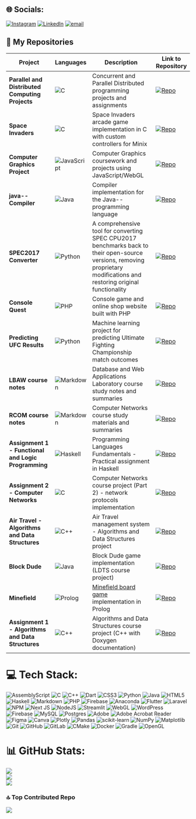 
## 🌐 Socials:
[![Instagram](https://img.shields.io/badge/Instagram-%23E4405F.svg?logo=Instagram&logoColor=white)](https://instagram.com/eduardo_cunha04) [![LinkedIn](https://img.shields.io/badge/LinkedIn-%230077B5.svg?logo=linkedin&logoColor=white)](https://linkedin.com/in/eduardo-cunha4970) [![email](https://img.shields.io/badge/Email-D14836?logo=gmail&logoColor=white)](mailto:edumrcunha@gmail.com) 


## 📂 My Repositories

| Project | Languages | Description | Link to Repository |
|------------|----------|-------------|------|
| **Parallel and Distributed Computing Projects** | ![C](https://img.shields.io/badge/c-%2300599C.svg?style=flat-square&logo=c&logoColor=white) | Concurrent and Parallel Distributed programming projects and assignments | [![Repo](https://img.shields.io/badge/Repository-181717?style=flat-square&logo=github&logoColor=white)](https://github.com/educunhA04/cpd_projects) |
| **Space Invaders** | ![C](https://img.shields.io/badge/c-%2300599C.svg?style=flat-square&logo=c&logoColor=white) | Space Invaders arcade game implementation in C with custom controllers for Minix | [![Repo](https://img.shields.io/badge/Repository-181717?style=flat-square&logo=github&logoColor=white)](https://github.com/educunhA04/space_invaders) |
| **Computer Graphics Project** | ![JavaScript](https://img.shields.io/badge/javascript-%23323330.svg?style=flat-square&logo=javascript&logoColor=%23F7DF1E) | Computer Graphics coursework and projects using JavaScript/WebGL | [![Repo](https://img.shields.io/badge/Repository-181717?style=flat-square&logo=github&logoColor=white)](https://github.com/educunhA04/cg) |
| **java-- Compiler** | ![Java](https://img.shields.io/badge/java-%23ED8B00.svg?style=flat-square&logo=openjdk&logoColor=white) | Compiler implementation for the Java-- programming language | [![Repo](https://img.shields.io/badge/Repository-181717?style=flat-square&logo=github&logoColor=white)](https://github.com/educunhA04/java--comp) |
| **SPEC2017 Converter** | ![Python](https://img.shields.io/badge/python-3670A0?style=flat-square&logo=python&logoColor=ffdd54) | A comprehensive tool for converting SPEC CPU2017 benchmarks back to their open-source versions, removing proprietary modifications and restoring original functionality | [![Repo](https://img.shields.io/badge/Repository-181717?style=flat-square&logo=github&logoColor=white)](https://github.com/specs-feup/spec2017-converter) |
| **Console Quest** | ![PHP](https://img.shields.io/badge/php-%23777BB4.svg?style=flat-square&logo=php&logoColor=white) | Console game and online shop website built with PHP | [![Repo](https://img.shields.io/badge/Repository-181717?style=flat-square&logo=github&logoColor=white)](https://github.com/educunhA04/ConsoleQuest) |
| **Predicting UFC Results** | ![Python](https://img.shields.io/badge/python-3670A0?style=flat-square&logo=python&logoColor=ffdd54) | Machine learning project for predicting Ultimate Fighting Championship match outcomes | [![Repo](https://img.shields.io/badge/Repository-181717?style=flat-square&logo=github&logoColor=white)](https://github.com/educunhA04/predicting_UFC_results) |
| **LBAW course notes** | ![Markdown](https://img.shields.io/badge/markdown-%23000000.svg?style=flat-square&logo=markdown&logoColor=white) | Database and Web Applications Laboratory course study notes and summaries | [![Repo](https://img.shields.io/badge/Repository-181717?style=flat-square&logo=github&logoColor=white)](https://github.com/educunhA04/lbaw_resumos) |
| **RCOM course notes** | ![Markdown](https://img.shields.io/badge/markdown-%23000000.svg?style=flat-square&logo=markdown&logoColor=white) | Computer Networks course study materials and summaries | [![Repo](https://img.shields.io/badge/Repository-181717?style=flat-square&logo=github&logoColor=white)](https://github.com/educunhA04/rcom_resumos) |
| **Assignment 1 - Functional and Logic Programming** | ![Haskell](https://img.shields.io/badge/Haskell-5e5086?style=flat-square&logo=haskell&logoColor=white) | Programming Languages Fundamentals - Practical assignment in Haskell | [![Repo](https://img.shields.io/badge/Repository-181717?style=flat-square&logo=github&logoColor=white)](https://github.com/educunhA04/pfl_tp1) |
| **Assignment 2 - Computer Networks** | ![C](https://img.shields.io/badge/c-%2300599C.svg?style=flat-square&logo=c&logoColor=white) | Computer Networks course project (Part 2) - network protocols implementation | [![Repo](https://img.shields.io/badge/Repository-181717?style=flat-square&logo=github&logoColor=white)](https://github.com/educunhA04/rcom2) |
| **Air Travel - Algorithms and Data Structures** | ![C++](https://img.shields.io/badge/c++-%2300599C.svg?style=flat-square&logo=c%2B%2B&logoColor=white) | Air Travel management system - Algorithms and Data Structures project | [![Repo](https://img.shields.io/badge/Repository-181717?style=flat-square&logo=github&logoColor=white)](https://github.com/educunhA04/airTravelAED) |
| **Block Dude** | ![Java](https://img.shields.io/badge/java-%23ED8B00.svg?style=flat-square&logo=openjdk&logoColor=white) | Block Dude game implementation (LDTS course project) | [![Repo](https://img.shields.io/badge/Repository-181717?style=flat-square&logo=github&logoColor=white)](https://github.com/educunhA04/block_dude) |
| **Minefield** | ![Prolog](https://img.shields.io/badge/Prolog-1F4F8C?style=flat-square&logo=prolog&logoColor=white) | [Minefield board game](https://boardgamegeek.com/boardgame/420797/minefield) implementation in Prolog | [![Repo](https://img.shields.io/badge/Repository-181717?style=flat-square&logo=github&logoColor=white)](https://github.com/educunhA04/minefield) |
| **Assignment 1 - Algorithms and Data Structures** | ![C++](https://img.shields.io/badge/c++-%2300599C.svg?style=flat-square&logo=c%2B%2B&logoColor=white) | Algorithms and Data Structures course project (C++ with Doxygen documentation) | [![Repo](https://img.shields.io/badge/Repository-181717?style=flat-square&logo=github&logoColor=white)](https://github.com/educunhA04/projectaed) |

# 💻 Tech Stack:
![AssemblyScript](https://img.shields.io/badge/assembly%20script-%23000000.svg?style=for-the-badge&logo=assemblyscript&logoColor=white) ![C](https://img.shields.io/badge/c-%2300599C.svg?style=for-the-badge&logo=c&logoColor=white) ![C++](https://img.shields.io/badge/c++-%2300599C.svg?style=for-the-badge&logo=c%2B%2B&logoColor=white) ![Dart](https://img.shields.io/badge/dart-%230175C2.svg?style=for-the-badge&logo=dart&logoColor=white) ![CSS3](https://img.shields.io/badge/css3-%231572B6.svg?style=for-the-badge&logo=css3&logoColor=white) ![Python](https://img.shields.io/badge/python-3670A0?style=for-the-badge&logo=python&logoColor=ffdd54) ![Java](https://img.shields.io/badge/java-%23ED8B00.svg?style=for-the-badge&logo=openjdk&logoColor=white) ![HTML5](https://img.shields.io/badge/html5-%23E34F26.svg?style=for-the-badge&logo=html5&logoColor=white) ![Haskell](https://img.shields.io/badge/Haskell-5e5086?style=for-the-badge&logo=haskell&logoColor=white) ![Markdown](https://img.shields.io/badge/markdown-%23000000.svg?style=for-the-badge&logo=markdown&logoColor=white) ![PHP](https://img.shields.io/badge/php-%23777BB4.svg?style=for-the-badge&logo=php&logoColor=white) ![Firebase](https://img.shields.io/badge/firebase-%23039BE5.svg?style=for-the-badge&logo=firebase) ![Anaconda](https://img.shields.io/badge/Anaconda-%2344A833.svg?style=for-the-badge&logo=anaconda&logoColor=white) ![Flutter](https://img.shields.io/badge/Flutter-%2302569B.svg?style=for-the-badge&logo=Flutter&logoColor=white) ![Laravel](https://img.shields.io/badge/laravel-%23FF2D20.svg?style=for-the-badge&logo=laravel&logoColor=white) ![NPM](https://img.shields.io/badge/NPM-%23CB3837.svg?style=for-the-badge&logo=npm&logoColor=white) ![Next JS](https://img.shields.io/badge/Next-black?style=for-the-badge&logo=next.js&logoColor=white) ![NodeJS](https://img.shields.io/badge/node.js-6DA55F?style=for-the-badge&logo=node.js&logoColor=white) ![Streamlit](https://img.shields.io/badge/Streamlit-%23FE4B4B.svg?style=for-the-badge&logo=streamlit&logoColor=white) ![WebGL](https://img.shields.io/badge/WebGL-990000?logo=webgl&logoColor=white&style=for-the-badge) ![WordPress](https://img.shields.io/badge/WordPress-%23117AC9.svg?style=for-the-badge&logo=WordPress&logoColor=white) ![Firebase](https://img.shields.io/badge/firebase-a08021?style=for-the-badge&logo=firebase&logoColor=ffcd34) ![MySQL](https://img.shields.io/badge/mysql-4479A1.svg?style=for-the-badge&logo=mysql&logoColor=white) ![Postgres](https://img.shields.io/badge/postgres-%23316192.svg?style=for-the-badge&logo=postgresql&logoColor=white) ![Adobe](https://img.shields.io/badge/adobe-%23FF0000.svg?style=for-the-badge&logo=adobe&logoColor=white) ![Adobe Acrobat Reader](https://img.shields.io/badge/Adobe%20Acrobat%20Reader-EC1C24.svg?style=for-the-badge&logo=Adobe%20Acrobat%20Reader&logoColor=white) ![Figma](https://img.shields.io/badge/figma-%23F24E1E.svg?style=for-the-badge&logo=figma&logoColor=white) ![Canva](https://img.shields.io/badge/Canva-%2300C4CC.svg?style=for-the-badge&logo=Canva&logoColor=white) ![Plotly](https://img.shields.io/badge/Plotly-%233F4F75.svg?style=for-the-badge&logo=plotly&logoColor=white) ![Pandas](https://img.shields.io/badge/pandas-%23150458.svg?style=for-the-badge&logo=pandas&logoColor=white) ![scikit-learn](https://img.shields.io/badge/scikit--learn-%23F7931E.svg?style=for-the-badge&logo=scikit-learn&logoColor=white) ![NumPy](https://img.shields.io/badge/numpy-%23013243.svg?style=for-the-badge&logo=numpy&logoColor=white) ![Matplotlib](https://img.shields.io/badge/Matplotlib-%23ffffff.svg?style=for-the-badge&logo=Matplotlib&logoColor=black) ![Git](https://img.shields.io/badge/git-%23F05033.svg?style=for-the-badge&logo=git&logoColor=white) ![GitHub](https://img.shields.io/badge/github-%23121011.svg?style=for-the-badge&logo=github&logoColor=white) ![GitLab](https://img.shields.io/badge/gitlab-%23181717.svg?style=for-the-badge&logo=gitlab&logoColor=white) ![CMake](https://img.shields.io/badge/CMake-%23008FBA.svg?style=for-the-badge&logo=cmake&logoColor=white) ![Docker](https://img.shields.io/badge/docker-%230db7ed.svg?style=for-the-badge&logo=docker&logoColor=white) ![Gradle](https://img.shields.io/badge/Gradle-02303A.svg?style=for-the-badge&logo=Gradle&logoColor=white) ![OpenGL](https://img.shields.io/badge/OpenGL-white?logo=OpenGL&style=for-the-badge)

# 📊 GitHub Stats:
![](https://github-readme-stats.vercel.app/api?username=educunhA04&theme=tokyonight&hide_border=false&include_all_commits=true&count_private=true)<br/>
![](https://nirzak-streak-stats.vercel.app/?user=educunhA04&theme=tokyonight&hide_border=false)<br/>
![](https://github-readme-stats.vercel.app/api/top-langs/?username=educunhA04&theme=tokyonight&hide_border=false&include_all_commits=true&count_private=true&layout=compact)

### 🔝 Top Contributed Repo
![](https://github-contributor-stats.vercel.app/api?username=educunhA04&limit=5&theme=onedark&combine_all_yearly_contributions=true)

<!-- Proudly created with GPRM ( https://gprm.itsvg.in ) -->
